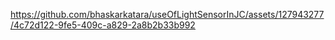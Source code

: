 

https://github.com/bhaskarkatara/useOfLightSensorInJC/assets/127943277/4c72d122-9fe5-409c-a829-2a8b2b33b992

